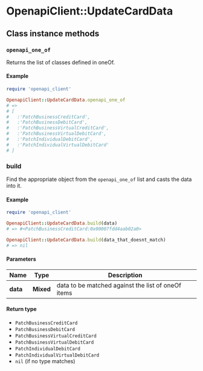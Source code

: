 # OpenapiClient::UpdateCardData

## Class instance methods

### `openapi_one_of`

Returns the list of classes defined in oneOf.

#### Example

```ruby
require 'openapi_client'

OpenapiClient::UpdateCardData.openapi_one_of
# =>
# [
#   :'PatchBusinessCreditCard',
#   :'PatchBusinessDebitCard',
#   :'PatchBusinessVirtualCreditCard',
#   :'PatchBusinessVirtualDebitCard',
#   :'PatchIndividualDebitCard',
#   :'PatchIndividualVirtualDebitCard'
# ]
```

### build

Find the appropriate object from the `openapi_one_of` list and casts the data into it.

#### Example

```ruby
require 'openapi_client'

OpenapiClient::UpdateCardData.build(data)
# => #<PatchBusinessCreditCard:0x00007fdd4aab02a0>

OpenapiClient::UpdateCardData.build(data_that_doesnt_match)
# => nil
```

#### Parameters

| Name | Type | Description |
| ---- | ---- | ----------- |
| **data** | **Mixed** | data to be matched against the list of oneOf items |

#### Return type

- `PatchBusinessCreditCard`
- `PatchBusinessDebitCard`
- `PatchBusinessVirtualCreditCard`
- `PatchBusinessVirtualDebitCard`
- `PatchIndividualDebitCard`
- `PatchIndividualVirtualDebitCard`
- `nil` (if no type matches)

